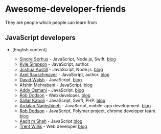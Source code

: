 # Awesome-developer-friends
They are people which people can learn from

## JavaScript developers

- [English content]
 
  - [Sindre Sorhus](https://github.com/sindresorhus)  - JavaScript, Node.js, Swift. [blog](https://sindresorhus.com/) 
  - [Kyle Simpson](https://github.com/getify)  - JavaScript, author.  
  - [Joshua Austill](https://github.com/jlaustill)  - JavaScript, Node.js. [blog](https://jlaustill.github.io)
  - [Axel Rauschmayer](https://github.com/rauschma)  - JavaScript, author. [blog](http://dr-axel.de/)
  - [David Walsh](https://github.com/darkwing)  - JavaScript. [blog](https://davidwalsh.name/) 
  - [Afshin Mehrabani](https://github.com/afshinm)  - JavaScript. [blog](http://afshinm.name/) 
  - [Addy Osmani](https://github.com/addyosmani)  - JavaScript. [blog](https://addyosmani.com/) 
  - [Rob Dodson](https://github.com/robdodson)  - Web developer. [blog](https://robdodson.me/) 
  - [Sallar Kaboli](https://github.com/sallar) - JavaScript, Swift, PHP. [blog](https://sallar.me/)
  - [Ardalan Naghshineh](https://github.com/ardalann) - JavaScript, mobile-app development. [blog](http://ardalan.me)
  - [Rob Dodson](https://github.com/robdodson) - JavaScript, Polymer project, chrome developer team. [blog](https://robdodson.me/)
  - [Aadit m Shah]() - JavaScript [blog](http://aaditmshah.github.io)
  - [Trent Willis]() - Web developer [blog](https://pretty-okay.com/)



